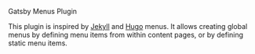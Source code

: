 Gatsby Menus Plugin

This plugin is inspired by [Jekyll](https://github.com/forestryio/jekyll-menus) and [Hugo](https://gohugo.io/content-management/menus/) menus. It allows creating global menus by defining menu items from within content pages, or by defining static menu items.
